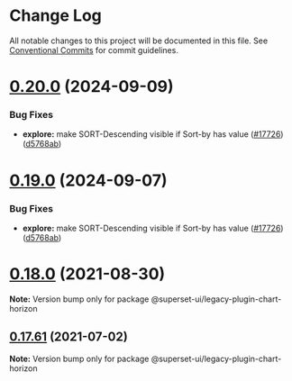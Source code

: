 # Change Log

All notable changes to this project will be documented in this file.
See [Conventional Commits](https://conventionalcommits.org) for commit guidelines.

# [0.20.0](https://github.com/apache/superset/compare/v2021.41.0...v0.20.0) (2024-09-09)

### Bug Fixes

- **explore:** make SORT-Descending visible if Sort-by has value ([#17726](https://github.com/apache/superset/issues/17726)) ([d5768ab](https://github.com/apache/superset/commit/d5768ab649a70fd4f541ad4982498f622160b220))

# [0.19.0](https://github.com/apache/superset/compare/v2021.41.0...v0.19.0) (2024-09-07)

### Bug Fixes

- **explore:** make SORT-Descending visible if Sort-by has value ([#17726](https://github.com/apache/superset/issues/17726)) ([d5768ab](https://github.com/apache/superset/commit/d5768ab649a70fd4f541ad4982498f622160b220))

# [0.18.0](https://github.com/apache-superset/superset-ui/compare/v0.17.87...v0.18.0) (2021-08-30)

**Note:** Version bump only for package @superset-ui/legacy-plugin-chart-horizon

## [0.17.61](https://github.com/apache-superset/superset-ui/compare/v0.17.60...v0.17.61) (2021-07-02)

**Note:** Version bump only for package @superset-ui/legacy-plugin-chart-horizon
